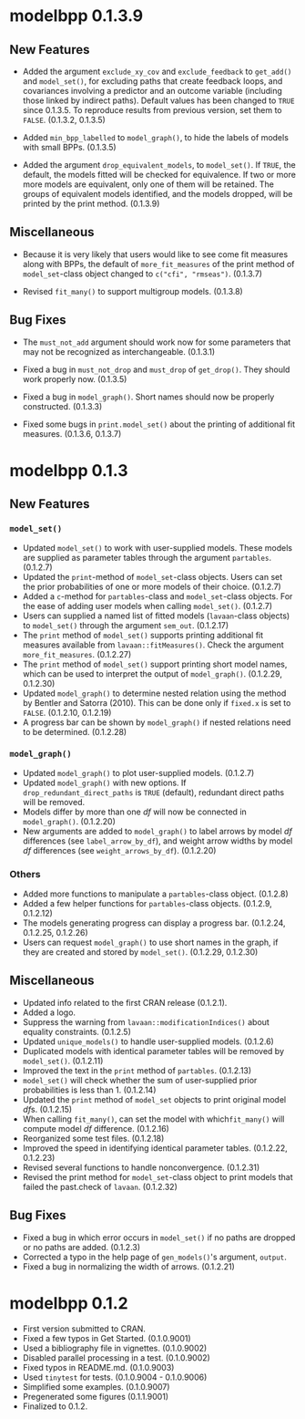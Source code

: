# modelbpp 0.1.3.9

## New Features

- Added the argument `exclude_xy_cov`
  and `exclude_feedback` to `get_add()`
  and `model_set()`, for excluding paths
  that create feedback loops, and
  covariances involving a predictor
  and an outcome variable (including
  those linked by indirect paths).
  Default values has been changed
  to `TRUE` since 0.1.3.5. To
  reproduce results from previous version,
  set them to `FALSE`. (0.1.3.2, 0.1.3.5)

- Added `min_bpp_labelled` to
  `model_graph()`, to hide the labels
  of models with small BPPs.
  (0.1.3.5)

- Added the argument `drop_equivalent_models`,
  to `model_set()`. If `TRUE`, the
  default, the models fitted will be
  checked for equivalence. If two or
  more more models are equivalent, only
  one of them will be retained.
  The groups of equivalent models identified,
  and the models dropped, will be
  printed by the print method. (0.1.3.9)

## Miscellaneous

- Because it is very likely that users
  would like to see come fit measures
  along with BPPs, the default of
  `more_fit_measures` of the print
  method of `model_set`-class object
  changed to `c("cfi", "rmseas")`.
  (0.1.3.7)

- Revised `fit_many()` to support
  multigroup models. (0.1.3.8)

## Bug Fixes

- The `must_not_add` argument should
  work now for some parameters that may
  not be recognized as interchangeable.
  (0.1.3.1)

- Fixed a bug in `must_not_drop` and
  `must_drop` of `get_drop()`. They
  should work properly now. (0.1.3.5)

- Fixed a bug in `model_graph()`.
  Short names should now be properly
  constructed. (0.1.3.3)

- Fixed some bugs in `print.model_set()`
  about the printing of additional fit
  measures. (0.1.3.6, 0.1.3.7)

# modelbpp 0.1.3

## New Features

### `model_set()`

- Updated `model_set()` to work with
  user-supplied models. These models
  are supplied as parameter tables
  through the argument `partables`.
  (0.1.2.7)
- Updated the `print`-method of
  `model_set`-class objects. Users can
  set the prior probabilities of one or
  more models of their choice. (0.1.2.7)
- Added a `c`-method for `partables`-class
  and `model_set`-class objects. For the
  ease of adding user models when calling
  `model_set()`. (0.1.2.7)
- Users can supplied a named list of
  fitted models (`lavaan`-class objects)
  to `model_set()` through the
  argument `sem_out`. (0.1.2.17)
- The `print` method of `model_set()`
  supports printing additional fit
  measures available from
  `lavaan::fitMeasures()`. Check the
  argument `more_fit_measures`.
  (0.1.2.27)
- The `print` method of `model_set()`
  support printing short model names,
  which can be used to interpret
  the output of `model_graph()`.
  (0.1.2.29, 0.1.2.30)
- Updated `model_graph()` to determine
  nested relation using the method
  by Bentler and Satorra (2010). This
  can be done only if `fixed.x`
  is set to `FALSE`. (0.1.2.10, 0.1.2.19)
- A progress bar can be shown by
  `model_graph()` if nested relations
  need to be determined. (0.1.2.28)

### `model_graph()`

- Updated `model_graph()` to plot
  user-supplied models. (0.1.2.7)
- Updated `model_graph()` with new options.
  If `drop_redundant_direct_paths`
  is `TRUE` (default), redundant
  direct paths will be removed.
- Models differ by more than one *df*
  will now be connected in `model_graph()`.
  (0.1.2.20)
- New arguments are added to `model_graph()`
  to label arrows by model *df*
  differences (see `label_arrow_by_df`),
  and weight arrow widths by
  model *df* differences (see
  `weight_arrows_by_df`). (0.1.2.20)

### Others

- Added more functions to manipulate
  a `partables`-class object. (0.1.2.8)
- Added a few helper functions for
  `partables`-class objects. (0.1.2.9, 0.1.2.12)
- The models generating progress can
  display a progress bar.
  (0.1.2.24, 0.1.2.25, 0.1.2.26)
- Users can request `model_graph()`
  to use short names in the
  graph, if they are created and
  stored by `model_set()`.
  (0.1.2.29, 0.1.2.30)

## Miscellaneous

- Updated info related to the first CRAN
  release (0.1.2.1).
- Added a logo.
- Suppress the warning from
  `lavaan::modificationIndices()` about
  equality constraints. (0.1.2.5)
- Updated `unique_models()` to handle
  user-supplied models. (0.1.2.6)
- Duplicated models with identical
  parameter tables
  will be removed by `model_set()`. (0.1.2.11)
- Improved the text in the `print`
  method of `partables`. (0.1.2.13)
- `model_set()` will check whether
  the sum of user-supplied prior
  probabilities is less than 1. (0.1.2.14)
- Updated the `print` method of
  `model_set` objects to print original
  model *df*s. (0.1.2.15)
- When calling `fit_many()`, can set the
  model with which`fit_many()` will compute
  model *df* difference. (0.1.2.16)
- Reorganized some test files. (0.1.2.18)
- Improved the speed in identifying
  identical parameter tables.
  (0.1.2.22, 0.1.2.23)
- Revised several functions to handle
  nonconvergence. (0.1.2.31)
- Revised the print method for
  `model_set`-class object to print
  models that failed the past.check
  of `lavaan`. (0.1.2.32)

## Bug Fixes

- Fixed a bug in which error occurs in
  `model_set()` if no paths are dropped
  or no paths are added. (0.1.2.3)
- Corrected a typo in the help page of
  `gen_models()`'s argument, `output`.
- Fixed a bug in normalizing the width
  of arrows. (0.1.2.21)

# modelbpp 0.1.2

- First version submitted to CRAN.
- Fixed a few typos in Get Started. (0.1.0.9001)
- Used a bibliography file in vignettes. (0.1.0.9002)
- Disabled parallel processing in a test. (0.1.0.9002)
- Fixed typos in README.md. (0.1.0.9003)
- Used `tinytest` for tests. (0.1.0.9004 - 0.1.0.9006)
- Simplified some examples. (0.1.0.9007)
- Pregenerated some figures (0.1.1.9001)
- Finalized to 0.1.2.